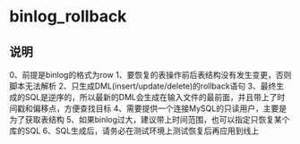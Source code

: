# binlog_rollback
## 说明
0、前提是binlog的格式为row
1、要恢复的表操作前后表结构没有发生变更，否则脚本无法解析
2、只生成DML(insert/update/delete)的rollback语句
3、最终生成的SQL是逆序的，所以最新的DML会生成在输入文件的最前面，并且带上了时间戳和偏移点，方便查找目标
4、需要提供一个连接MySQL的只读用户，主要是为了获取表结构
5、如果binlog过大，建议带上时间范围，也可以指定只恢复某个库的SQL
6、SQL生成后，请务必在测试环境上测试恢复后再应用到线上
